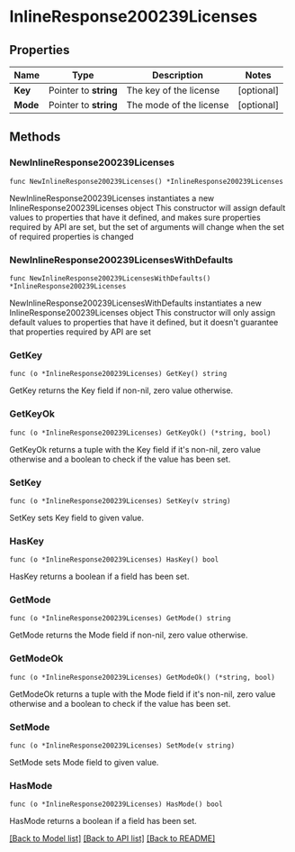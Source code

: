 # InlineResponse200239Licenses

## Properties

Name | Type | Description | Notes
------------ | ------------- | ------------- | -------------
**Key** | Pointer to **string** | The key of the license | [optional] 
**Mode** | Pointer to **string** | The mode of the license | [optional] 

## Methods

### NewInlineResponse200239Licenses

`func NewInlineResponse200239Licenses() *InlineResponse200239Licenses`

NewInlineResponse200239Licenses instantiates a new InlineResponse200239Licenses object
This constructor will assign default values to properties that have it defined,
and makes sure properties required by API are set, but the set of arguments
will change when the set of required properties is changed

### NewInlineResponse200239LicensesWithDefaults

`func NewInlineResponse200239LicensesWithDefaults() *InlineResponse200239Licenses`

NewInlineResponse200239LicensesWithDefaults instantiates a new InlineResponse200239Licenses object
This constructor will only assign default values to properties that have it defined,
but it doesn't guarantee that properties required by API are set

### GetKey

`func (o *InlineResponse200239Licenses) GetKey() string`

GetKey returns the Key field if non-nil, zero value otherwise.

### GetKeyOk

`func (o *InlineResponse200239Licenses) GetKeyOk() (*string, bool)`

GetKeyOk returns a tuple with the Key field if it's non-nil, zero value otherwise
and a boolean to check if the value has been set.

### SetKey

`func (o *InlineResponse200239Licenses) SetKey(v string)`

SetKey sets Key field to given value.

### HasKey

`func (o *InlineResponse200239Licenses) HasKey() bool`

HasKey returns a boolean if a field has been set.

### GetMode

`func (o *InlineResponse200239Licenses) GetMode() string`

GetMode returns the Mode field if non-nil, zero value otherwise.

### GetModeOk

`func (o *InlineResponse200239Licenses) GetModeOk() (*string, bool)`

GetModeOk returns a tuple with the Mode field if it's non-nil, zero value otherwise
and a boolean to check if the value has been set.

### SetMode

`func (o *InlineResponse200239Licenses) SetMode(v string)`

SetMode sets Mode field to given value.

### HasMode

`func (o *InlineResponse200239Licenses) HasMode() bool`

HasMode returns a boolean if a field has been set.


[[Back to Model list]](../README.md#documentation-for-models) [[Back to API list]](../README.md#documentation-for-api-endpoints) [[Back to README]](../README.md)


